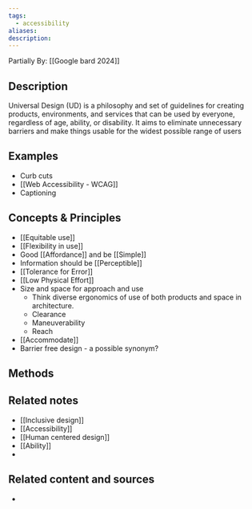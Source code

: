 ```yaml
---
tags:
  - accessibility
aliases: 
description:
---
```

Partially By: [[Google bard 2024]]
## Description
Universal Design (UD) is a philosophy and set of guidelines for creating products, environments, and services that can be used by everyone, regardless of age, ability, or disability. It aims to eliminate unnecessary barriers and make things usable for the widest possible range of users

## Examples 
- Curb cuts
- [[Web Accessibility - WCAG]]
- Captioning

## Concepts & Principles
- [[Equitable use]]
- [[Flexibility in use]]
- Good [[Affordance]] and be [[Simple]]
- Information should be [[Perceptible]]
- [[Tolerance for Error]]
- [[Low Physical Effort]]
- Size and space for approach and use 
	- Think diverse ergonomics of use of both products and space in architecture.
	- Clearance 
	- Maneuverability
	- Reach
- [[Accommodate]]
- Barrier free design - a possible synonym?

## Methods 


## Related notes 
- [[Inclusive design]]
- [[Accessibility]]
- [[Human centered design]]
- [[Ability]]
- 

## Related content and sources
- 
